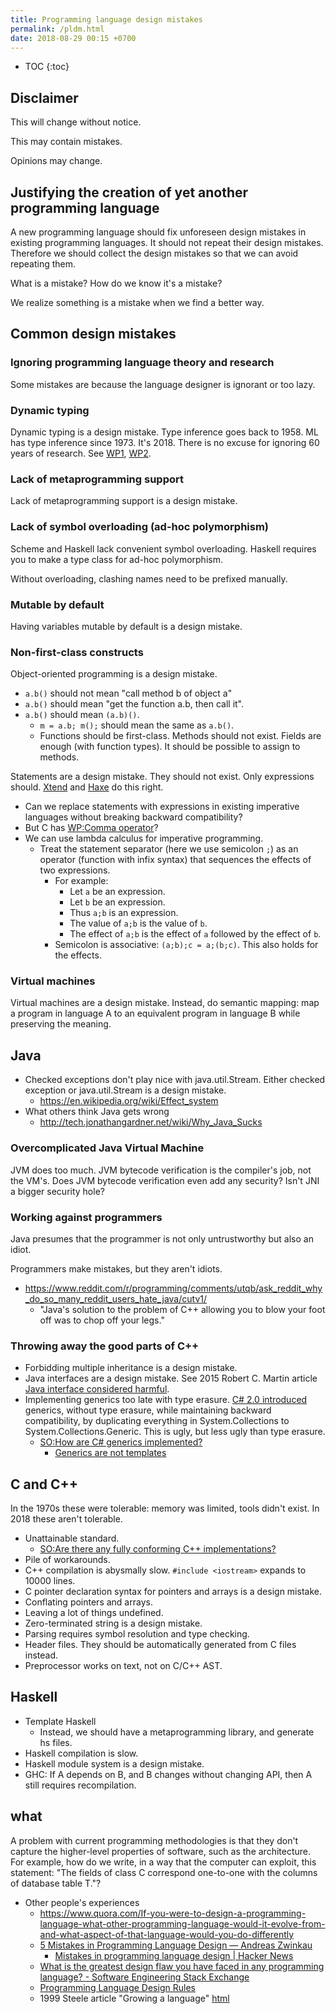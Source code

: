 ```yaml
---
title: Programming language design mistakes
permalink: /pldm.html
date: 2018-08-29 00:15 +0700
---
```


- TOC
{:toc}

## Disclaimer

This will change without notice.

This may contain mistakes.

Opinions may change.

## Justifying the creation of yet another programming language

A new programming language should fix unforeseen design mistakes in existing programming languages.
It should not repeat their design mistakes.
Therefore we should collect the design mistakes so that we can avoid repeating them.

What is a mistake?
How do we know it's a mistake?

We realize something is a mistake when we find a better way.

## Common design mistakes

### Ignoring programming language theory and research

Some mistakes are because the language designer is ignorant or too lazy.

### Dynamic typing

Dynamic typing is a design mistake.
Type inference goes back to 1958.
ML has type inference since 1973.
It's 2018.
There is no excuse for ignoring 60 years of research.
See [WP1](https://en.wikipedia.org/wiki/Type_inference#Hindley%E2%80%93Milner_type_inference_algorithm),
[WP2](https://en.wikipedia.org/wiki/Hindley%E2%80%93Milner_type_system#History_of_type_inference).

### Lack of metaprogramming support

Lack of metaprogramming support is a design mistake.

### Lack of symbol overloading (ad-hoc polymorphism)

Scheme and Haskell lack convenient symbol overloading.
Haskell requires you to make a type class for ad-hoc polymorphism.

Without overloading, clashing names need to be prefixed manually.

### Mutable by default

Having variables mutable by default is a design mistake.

### Non-first-class constructs

Object-oriented programming is a design mistake.

- `a.b()` should not mean "call method b of object a"
- `a.b()` should mean "get the function a.b, then call it".
- `a.b()` should mean `(a.b)()`.
    - `m = a.b; m();` should mean the same as `a.b()`.
    - Functions should be first-class.
    Methods should not exist.
    Fields are enough (with function types).
    It should be possible to assign to methods.

Statements are a design mistake.
They should not exist.
Only expressions should.
[Xtend](https://www.eclipse.org/xtend/documentation/203_xtend_expressions.html)
and
[Haxe](https://code.haxe.org/category/principles/everything-is-an-expression.html)
do this right.
- Can we replace statements with expressions in existing imperative languages without breaking backward compatibility?
- But C has [WP:Comma operator](https://en.wikipedia.org/wiki/Comma_operator)?
- We can use lambda calculus for imperative programming.
    - Treat the statement separator (here we use semicolon `;`)
    as an operator (function with infix syntax)
    that sequences the effects of two expressions.
        - For example:
            - Let `a` be an expression.
            - Let `b` be an expression.
            - Thus `a;b` is an expression.
            - The value of `a;b` is the value of `b`.
            - The effect of `a;b` is the effect of `a` followed by the effect of `b`.
        - Semicolon is associative: `(a;b);c = a;(b;c)`. This also holds for the effects.

### Virtual machines

Virtual machines are a design mistake.
Instead, do semantic mapping: map a program in language A to an equivalent program in language B while preserving the meaning.

## Java

- Checked exceptions don't play nice with java.util.Stream.
Either checked exception or java.util.Stream is a design mistake.
    - https://en.wikipedia.org/wiki/Effect_system
- What others think Java gets wrong
    - http://tech.jonathangardner.net/wiki/Why_Java_Sucks

### Overcomplicated Java Virtual Machine

JVM does too much.
JVM bytecode verification is the compiler's job, not the VM's.
Does JVM bytecode verification even add any security?
Isn't JNI a bigger security hole?

### Working against programmers

Java presumes that the programmer is not only untrustworthy but also an idiot.

Programmers make mistakes, but they aren't idiots.

- https://www.reddit.com/r/programming/comments/utqb/ask_reddit_why_do_so_many_reddit_users_hate_java/cutv1/
    - "Java's solution to the problem of C++ allowing you to blow your foot off was to chop off your legs."

### Throwing away the good parts of C++

- Forbidding multiple inheritance is a design mistake.
- Java interfaces are a design mistake.
See 2015 Robert C. Martin article [Java interface considered harmful](http://blog.cleancoder.com/uncle-bob/2015/01/08/InterfaceConsideredHarmful.html).
- Implementing generics too late with type erasure.
[C# 2.0 introduced](https://docs.microsoft.com/en-us/dotnet/csharp/whats-new/csharp-version-history)
generics, without type erasure, while maintaining backward compatibility,
by duplicating everything in System.Collections to System.Collections.Generic.
This is ugly, but less ugly than type erasure.
    - [SO:How are C# generics implemented?](https://stackoverflow.com/questions/11436802/how-are-c-sharp-generics-implemented)
        - [Generics are not templates](https://blogs.msdn.microsoft.com/ericlippert/2009/07/30/whats-the-difference-part-one-generics-are-not-templates/)

## C and C++

In the 1970s these were tolerable: memory was limited, tools didn't exist.
In 2018 these aren't tolerable.

- Unattainable standard.
    - [SO:Are there any fully conforming C++ implementations?](https://stackoverflow.com/questions/5574469/are-there-any-fully-conforming-c-implementations)
- Pile of workarounds.
- C++ compilation is abysmally slow. `#include <iostream>` expands to 10000 lines.
- C pointer declaration syntax for pointers and arrays is a design mistake.
- Conflating pointers and arrays.
- Leaving a lot of things undefined.
- Zero-terminated string is a design mistake.
- Parsing requires symbol resolution and type checking.
- Header files. They should be automatically generated from C files instead.
- Preprocessor works on text, not on C/C++ AST.

## Haskell

- Template Haskell
    - Instead, we should have a metaprogramming library, and generate hs files.
- Haskell compilation is slow.
- Haskell module system is a design mistake.
- GHC: If A depends on B, and B changes without changing API, then A still requires recompilation.

## what

A problem with current programming methodologies is that they don't capture the higher-level properties of software, such as the architecture.
For example, how do we write, in a way that the computer can exploit, this statement:
"The fields of class C correspond one-to-one with the columns of database table T."?

- Other people's experiences
    - https://www.quora.com/If-you-were-to-design-a-programming-language-what-other-programming-language-would-it-evolve-from-and-what-aspect-of-that-language-would-you-do-differently
    - [5 Mistakes in Programming Language Design ― Andreas Zwinkau](http://beza1e1.tuxen.de/articles/proglang_mistakes.html)
        - [Mistakes in programming language design \| Hacker News](https://news.ycombinator.com/item?id=1500665)
    - [What is the greatest design flaw you have faced in any programming language? - Software Engineering Stack Exchange](https://softwareengineering.stackexchange.com/questions/55047/what-is-the-greatest-design-flaw-you-have-faced-in-any-programming-language)
    - [Programming Language Design Rules](http://www.inquisition.ca/en/info/gepsypl/rules.htm)
    - 1999 Steele article "Growing a language" [html](http://www.catonmat.net/blog/growing-a-language-by-guy-steele/)
